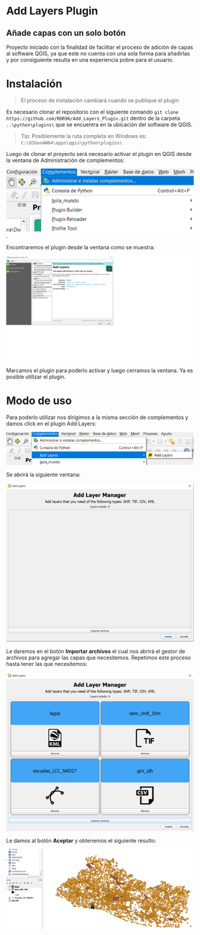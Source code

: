 # Add Layers Plugin
## Añade capas con un solo botón

Proyecto iniciado con la finalidad de facilitar el proceso de adición de capas al software QGIS, ya que este no cuenta
con una sola forma para añadirlas y por consiguiente resulta en una experiencia pobre para el usuario.

# Instalación

> El proceso de instalación cambiará cuando se publique el plugin

Es necesario clonar el repositorio con el siguiente comando `git clone https://github.com/RDR96/Add_Layers_Plugin.git` dentro de la carpeta `..\python\plugins\` que se encuentra en la ubicación del software
de QGIS. 

> Tip: Posiblemente la ruta completa en Windows es: `C:\OSGeo4W64\apps\qgis\python\plugins\`

Luego de clonar el proyecto será necesario activar el plugin en QGIS desde la ventana de Administración de complementos:

![](./images/step1.png).

Encontraremos el plugin desde la ventana como se muestra:

![](./images/step2_include.png)

Marcamos el plugin para poderlo activar y luego cerramos la ventana. Ya es posible utilizar el plugin.

# Modo de uso

Para poderlo utilizar nos dirigimos a la misma sección de complementos y damos click en el plugin Add Layers:

![](./images/step3_man.PNG)

Se abrirá la siguiente ventana:

![](./images/step4.PNG)

Le daremos en el botón **Importar archivos** el cual nos abrirá el gestor de archivos para agregar las capas que necesitemos.
Repetimos este proceso hasta tener las que necesitemos:

![](./images/step5.PNG)

Le damos al botón **Aceptar** y obtenemos el siguiente resulto:

![](./images/step6.PNG)